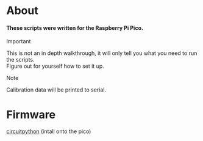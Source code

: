 # About
#### These scripts were written for the Raspberry Pi Pico.

> [!IMPORTANT]
> This is not an in depth walkthrough, it will only tell you what you need to run the scripts.<br>
> Figure out for yourself how to set it up.

> [!NOTE]
> Calibration data will be printed to serial.

# Firmware

[circuitpython](https://circuitpython.org/) (intall onto the pico)
